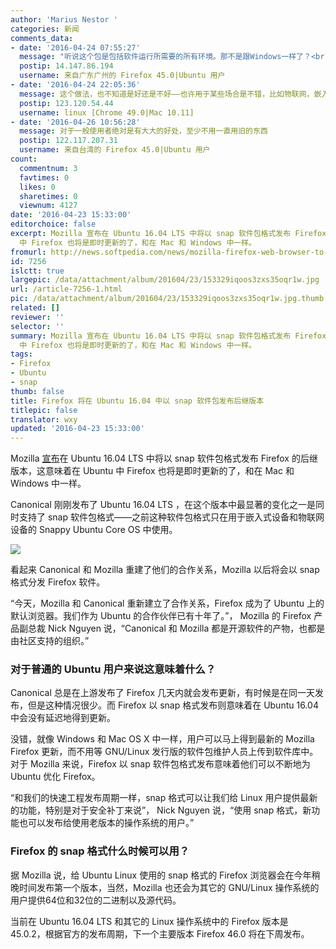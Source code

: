 ```yaml
---
author: 'Marius Nestor '
categories: 新闻
comments_data:
- date: '2016-04-24 07:55:27'
  message: "听说这个包是包括软件运行所需要的所有环境。那不是跟Windows一样了？<br />\r\n以后Linux会不会都用这种包，再也没有依赖关系了？"
  postip: 14.147.86.194
  username: 来自广东广州的 Firefox 45.0|Ubuntu 用户
- date: '2016-04-24 22:05:36'
  message: 这个做法，也不知道是好还是不好——也许用于某些场合是不错，比如物联网，嵌入式。但是到桌面上就未必好了。
  postip: 123.120.54.44
  username: linux [Chrome 49.0|Mac 10.11]
- date: '2016-04-26 10:56:28'
  message: 对于一般使用者绝对是有大大的好处，至少不用一直用旧的东西
  postip: 122.117.207.31
  username: 来自台湾的 Firefox 45.0|Ubuntu 用户
count:
  commentnum: 3
  favtimes: 0
  likes: 0
  sharetimes: 0
  viewnum: 4127
date: '2016-04-23 15:33:00'
editorchoice: false
excerpt: Mozilla 宣布在 Ubuntu 16.04 LTS 中将以 snap 软件包格式发布 Firefox 的后继版本，这意味着在 Ubuntu
  中 Firefox 也将是即时更新的了，和在 Mac 和 Windows 中一样。
fromurl: http://news.softpedia.com/news/mozilla-firefox-web-browser-to-be-available-as-a-snap-package-for-ubuntu-16-04-503269.shtml
id: 7256
islctt: true
largepic: /data/attachment/album/201604/23/153329iqoos3zxs35oqr1w.jpg
url: /article-7256-1.html
pic: /data/attachment/album/201604/23/153329iqoos3zxs35oqr1w.jpg.thumb.jpg
related: []
reviewer: ''
selector: ''
summary: Mozilla 宣布在 Ubuntu 16.04 LTS 中将以 snap 软件包格式发布 Firefox 的后继版本，这意味着在 Ubuntu
  中 Firefox 也将是即时更新的了，和在 Mac 和 Windows 中一样。
tags:
- Firefox
- Ubuntu
- snap
thumb: false
title: Firefox 将在 Ubuntu 16.04 中以 snap 软件包发布后继版本
titlepic: false
translator: wxy
updated: '2016-04-23 15:33:00'
---
```


Mozilla [宣布](https://blog.mozilla.org/futurereleases/2016/04/21/firefox-default-browser-for-linux-users-ubuntu-new-snap-format-coming-soon/)在 Ubuntu 16.04 LTS 中将以 snap 软件包格式发布 Firefox 的后继版本，这意味着在 Ubuntu 中 Firefox 也将是即时更新的了，和在 Mac 和 Windows 中一样。


Canonical 刚刚发布了 Ubuntu 16.04 LTS ，在这个版本中最显著的变化之一是同时支持了 snap 软件包格式——之前这种软件包格式只在用于嵌入式设备和物联网设备的 Snappy Ubuntu Core OS 中使用。


![](/data/attachment/album/201604/23/153329iqoos3zxs35oqr1w.jpg)


看起来 Canonical 和 Mozilla 重建了他们的合作关系，Mozilla 以后将会以 snap 格式分发 Firefox 软件。


“今天，Mozilla 和 Canonical 重新建立了合作关系，Firefox 成为了 Ubuntu 上的默认浏览器。我们作为 Ubuntu 的合作伙伴已有十年了。”， Mozilla 的 Firefox 产品副总裁 Nick Nguyen 说，“Canonical 和 Mozilla 都是开源软件的产物，也都是由社区支持的组织。”


### 对于普通的 Ubuntu 用户来说这意味着什么？


Canonical 总是在上游发布了 Firefox 几天内就会发布更新，有时候是在同一天发布，但是这种情况很少。而 Firefox 以 snap 格式发布则意味着在 Ubuntu 16.04 中会没有延迟地得到更新。


没错，就像 Windows 和 Mac OS X 中一样，用户可以马上得到最新的 Mozilla Firefox 更新，而不用等 GNU/Linux 发行版的软件包维护人员上传到软件库中。对于 Mozilla 来说，Firefox 以 snap 软件包格式发布意味着他们可以不断地为 Ubuntu 优化 Firefox。


“和我们的快速工程发布周期一样，snap 格式可以让我们给 Linux 用户提供最新的功能，特别是对于安全补丁来说”， Nick Nguyen 说，“使用 snap 格式，新功能也可以发布给使用老版本的操作系统的用户。”


### Firefox 的 snap 格式什么时候可以用？


据 Mozilla 说，给 Ubuntu Linux 使用的 snap 格式的 Firefox 浏览器会在今年稍晚时间发布第一个版本，当然，Mozilla 也还会为其它的 GNU/Linux 操作系统的用户提供64位和32位的二进制以及源代码。


当前在 Ubuntu 16.04 LTS 和其它的 Linux 操作系统中的 Firefox 版本是 45.0.2，根据官方的发布周期，下一个主要版本 Firefox 46.0 将在下周发布。